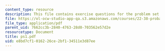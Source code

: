 ```yaml
---
content_type: resource
description: This file contains exercise questions for the problem set.
file: https://ol-ocw-studio-app-qa.s3.amazonaws.com/courses/22-38-probability-and-its-applications-to-reliability-quality-control-and-risk-assessment-fall-2005/e8bd7cf1016226ce2bf134511e3d87ee_ps1.pdf
file_type: application/pdf
parent_uid: 7662cc3b-2840-4763-28d0-703562e57d2e
resourcetype: Document
title: ps1.pdf
uid: e8bd7cf1-0162-26ce-2bf1-34511e3d87ee
---
```

